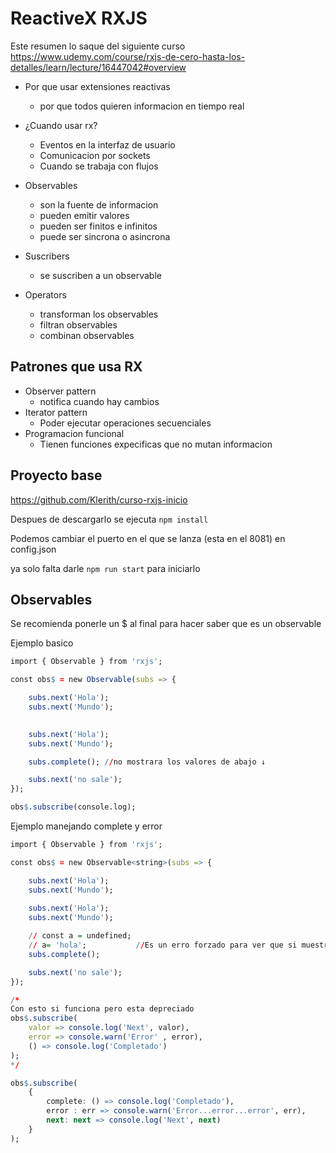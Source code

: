 # ReactiveX RXJS 

Este resumen lo saque del siguiente curso https://www.udemy.com/course/rxjs-de-cero-hasta-los-detalles/learn/lecture/16447042#overview 

* Por que usar extensiones reactivas 
   * por que todos quieren informacion en tiempo real 
   
   
* ¿Cuando usar rx? 
   * Eventos en la interfaz de usuario 
   * Comunicacion por sockets 
   * Cuando se trabaja con flujos

* Observables 
   * son la fuente de informacion 
   * pueden emitir valores 
   * pueden ser finitos e infinitos 
   * puede ser sincrona o asincrona 
	
* Suscribers 
   * se suscriben a un observable

* Operators 
   * transforman los observables 
   * filtran observables 
   * combinan observables 
   
## Patrones que usa RX 
* Observer pattern 
   * notifica cuando hay cambios 
* Iterator pattern 
   * Poder ejecutar operaciones secuenciales 
* Programacion funcional 
   * Tienen funciones expecificas que no mutan informacion 


## Proyecto base 
https://github.com/Klerith/curso-rxjs-inicio 

Despues de descargarlo se  ejecuta `npm install`

Podemos cambiar el puerto en el que se lanza (esta en el 8081) en config.json 

ya solo falta darle `npm run start` para iniciarlo 

## Observables 
Se recomienda ponerle un $ al final para hacer saber que es un observable 

Ejemplo basico 
```r
import { Observable } from 'rxjs';

const obs$ = new Observable(subs => {

    subs.next('Hola'); 
    subs.next('Mundo'); 
    

    subs.next('Hola'); 
    subs.next('Mundo'); 

    subs.complete(); //no mostrara los valores de abajo ↓

    subs.next('no sale');
});

obs$.subscribe(console.log);  
```

Ejemplo manejando complete y error 

```r
import { Observable } from 'rxjs';

const obs$ = new Observable<string>(subs => {

    subs.next('Hola'); 
    subs.next('Mundo'); 
    
    subs.next('Hola'); 
    subs.next('Mundo'); 

    // const a = undefined; 
    // a= 'hola';           //Es un erro forzado para ver que si muestra el error del suscribe. 
    subs.complete(); 

    subs.next('no sale');
});

/*
Con esto si funciona pero esta depreciado 
obs$.subscribe(
    valor => console.log('Next', valor), 
    error => console.warn('Error' , error), 
    () => console.log('Completado')
);
*/

obs$.subscribe(
    {
        complete: () => console.log('Completado'), 
        error : err => console.warn('Error...error...error', err), 
        next: next => console.log('Next', next)
    }
);
```


